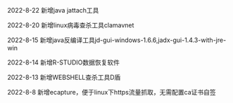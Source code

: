 2022-8-22 新增java jattach工具

2022-8-20 新增linux病毒查杀工具clamavnet

2022-8-15 新增java反编译工具jd-gui-windows-1.6.6,jadx-gui-1.4.3-with-jre-win

2022-8-14 新增R-STUDIO数据恢复软件

2022-8-13 新增WEBSHELL查杀工具D盾

2022-8-8 新增ecapture，便于linux下https流量抓取，无需配置ca证书自签

